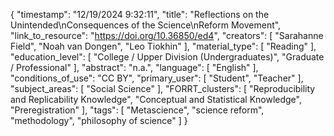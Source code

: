 {
    "timestamp": "12/19/2024 9:32:11",
    "title": "Reflections on the Unintended\nConsequences of the Science\nReform Movement",
    "link_to_resource": "https://doi.org/10.36850/ed4",
    "creators": [
        "Sarahanne Field",
        "Noah van Dongen",
        "Leo Tiokhin"
    ],
    "material_type": [
        "Reading"
    ],
    "education_level": [
        "College / Upper Division (Undergraduates)",
        "Graduate / Professional"
    ],
    "abstract": "n.a.",
    "language": [
        "English"
    ],
    "conditions_of_use": "CC BY",
    "primary_user": [
        "Student",
        "Teacher"
    ],
    "subject_areas": [
        "Social Science"
    ],
    "FORRT_clusters": [
        "Reproducibility and Replicability Knowledge",
        "Conceptual and Statistical Knowledge",
        "Preregistration"
    ],
    "tags": [
        "Metascience",
        "science reform",
        "methodology",
        "philosophy of science"
    ]
}